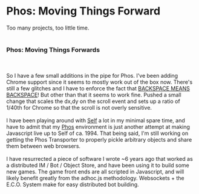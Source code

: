 Phos: Moving Things Forward
===========================

Too many projects, too little time.<br /><br /><h3> Phos: Moving Things Forwards</h3><br /><br />So I have a few small additions in the pipe for Phos.  I&#39;ve been adding Chrome support since it seems to mostly work out of the box now.  There&#39;s still a few glitches and I have to enforce the fact that <a href="http://www.nollegcraft.com/code/GoogleChromeExtension/BackspaceMeansBackspace/index.html">BACKSPACE MEANS BACKSPACE</a>!  But other than that it seems to work fine.  Pushed a small change that scales the dx,dy on the scroll event and sets up a ratio of 1/40th for Chrome so that the scroll is not overly sensitive.<br /><br />I have been playing around with <a href="http://selflanguage.org">Self</a> a lot in my minimal spare time, and have to admit that my <a href="http://github.com/cthulhuology/Phos">Phos</a> environment is just another attempt at making Javascript live up to Self of ca. 1994.  That being said, I&#39;m still working on getting the Phos Transporter to properly pickle arbitrary objects and share them between web browsers.<br /><br />I have resurrected a piece of software I wrote ~6 years ago that worked as a distributed IM / Bot / Object Store, and have been using it to build some new games.  The game front ends are all scripted in Javascript, and will likely benefit greatly from the adhoc.js methodology.  Websockets + the E.C.O. System make for easy distributed bot building.